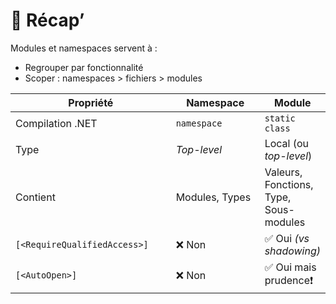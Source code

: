# 📜 Récap’

Modules et namespaces servent à :

* Regrouper par fonctionnalité
* Scoper : namespaces > fichiers > modules

<table><thead><tr><th width="312">Propriété</th><th width="210.33333333333331">Namespace</th><th>Module</th></tr></thead><tbody><tr><td>Compilation .NET</td><td><code>namespace</code></td><td><code>static class</code></td></tr><tr><td>Type</td><td><em>Top-level</em></td><td>Local (ou <em>top-level</em>)</td></tr><tr><td>Contient</td><td>Modules, Types</td><td>Valeurs, Fonctions, Type,<br>Sous-modules</td></tr><tr><td><code>[&#x3C;RequireQualifiedAccess>]</code></td><td>❌ Non</td><td>✅ Oui <em>(vs shadowing)</em></td></tr><tr><td><code>[&#x3C;AutoOpen>]</code></td><td>❌ Non</td><td>✅ Oui mais prudence❗</td></tr></tbody></table>
